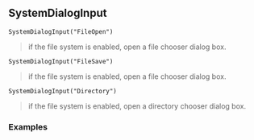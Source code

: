 ## SystemDialogInput 


```
SystemDialogInput("FileOpen")
```
 
> if the file system is enabled, open a file chooser dialog box. 


```
SystemDialogInput("FileSave")
```
 
> if the file system is enabled, open a file chooser dialog box. 


```
SystemDialogInput("Directory")
```
 
> if the file system is enabled, open a directory chooser dialog box. 


### Examples

 
 